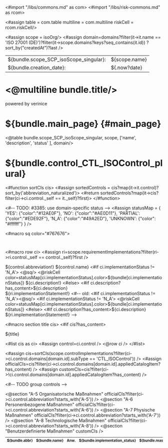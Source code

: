 <#import "/libs/commons.md" as com>
<#import "/libs/risk-commons.md" as rcom>

<#assign table = com.table
  multiline = com.multiline
  riskCell = rcom.riskCell/>

<style>
<@com.defaultStyles />
h1, h2, h3, h4 {
  page-break-after: avoid;
}

td {
  vertical-align: top;
}

.main_page {
  page-break-after: always;
}

.main_page table th:first-child, .main_page table td:first-child {
  width: 8cm;
}

table.control_list {
  -fs-table-paginate: paginate;
  font-size: 80%;
}

table.control_list th:first-child, table.control_list td:first-child {
  width: 1cm;
}

.fullwidth {
  width: 100%;
}
</style>

<#assign scope = isoOrg/>
<#assign domain=domains?filter(it->it.name == 'ISO 27001 (DE)')?filter(it->scope.domains?keys?seq_contains(it.id))
?sort_by("createdAt")?last />

<div class="footer-left">
  <table>
    <tr>
      <td>${bundle.scope_SCP_isoScope_singular}: </td>
      <td>${scope.name}</td>
    </tr>
    <tr>
      <td>${bundle.creation_date}: </td>
      <td>${.now?date}</td>
    </tr>
  </table>
</div>

<div class="cover">
<h1><@multiline bundle.title/></h1>
<p>powered by verinice</p>
</div>

# ${bundle.main_page} {#main_page}

<div class="main_page">

<@table bundle.scope_SCP_isoScope_singular,
scope,
['name',
'description',
'status'
],
domain/>

</div>

# ${bundle.control_CTL_ISOControl_plural}

<#function sortCIs cis>
<#assign sortedControls = cis?map(it->it.control)?sort_by('abbreviation_naturalized')>
<#return sortedControls?map(it->cis?filter(ci->ci.control._self == it._self)?first)>
</#function>

<#-- TODO: #3385: use domain-specific status -->
<#assign statusMap = {
'YES': {"color":"#12AE0F"},
'NO': {"color":"#AE0D11"},
'PARTIAL': {"color":"#EDE92F"},
'N_A': {"color":"#49A2ED"},
'UNKNOWN': {"color": "#ffffff"}
} />


<#macro sq color="#767676">
<div style="background-color:${color};width:1em;height:1em;"></div>
</#macro>

<#macro row ci>
<#assign ri=scope.requirementImplementations?filter(ri->ri.control._self == control._self)?first />
<tr>
<td>${control.abbreviation!}</td>
<td>${control.name}</td>
<#if ci.implementationStatus != 'N_A'>
<td><@sq/></td>
<@riskCell color=statusMap[ci.implementationStatus].color>${bundle[ci.implementationStatus]}</@riskCell>
<td>${ci.description!}</td>
<#else>
<td/>
<td colspan="2">
<#if ci.description?has_content>${ci.description}<br /></#if>${ri.implementationStatement!}
</td>
</#if>
<#-- old:
<td><#if ci.implementationStatus != 'N_A'><@sq/></#if></td>
<#if ci.implementationStatus != 'N_A'>
<@riskCell color=statusMap[ci.implementationStatus].color>${bundle[ci.implementationStatus]}</@riskCell>
<#else>
<td />
</#if>
<td><#if ci.description?has_content>${ci.description}<br /></#if>${ri.implementationStatement!}</td>
-->
</tr>
</#macro>

<#macro section title cis>
<#if cis?has_content>
<tbody>
<tr>
<th colspan="5">${title}</th>
</tr>

<#list cis as ci>
<#assign control=ci.control />
<@row ci />
</#list>
</tbody>
</#if>
</#macro>

<#assign cis=sortCIs(scope.controlImplementations?filter(ci->ci.control.domains[domain.id].subType == 'CTL_ISOControl')) />
<#assign officialCIs=cis?filter(ci->ci.control.domains[domain.id].appliedCatalogItem?has_content) />
<#assign customCIs=cis?filter(ci->!ci.control.domains[domain.id].appliedCatalogItem?has_content) />

<#-- TODO group controls -->
<table class="table fullwidth control_list">
<thead>
<tr>
<th>${bundle.abbr}</th>
<th>${bundle.name}</th>
<th>Anw.</th>
<th>${bundle.implementation_status}</th>
<th>${bundle.reason}</th>
</tr>
</thead>
<@section "A-5 Organisatorische Maßnahmen" officialCIs?filter(ci->ci.control.abbreviation?starts_with('A-5')) />
<@section "A-6 Personenbezogene Maßnahmen" officialCIs?filter(ci->ci.control.abbreviation?starts_with('A-6')) />
<@section "A-7 Physische Maßnahmen" officialCIs?filter(ci->ci.control.abbreviation?starts_with('A-7')) />
<@section "A-8 Technologische Maßnahmen" officialCIs?filter(ci->ci.control.abbreviation?starts_with('A-8')) />
<@section "Benutzerdefinierte Maßnahmen" customCIs  />
</table>